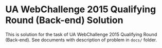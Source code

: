 # UA WebChallenge 2015 Qualifying Round (Back-end) Solution

This is solution for the task of UA WebChallenge 2015 Qualifying Round (Back-end). See documents with description of problem in `docs/` folder.